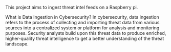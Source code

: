 This project aims to ingest threat intel feeds on a Raspberry pi.

What is Data Ingestion in Cybersecurity?
In cybersecurity, data ingestion refers to the process of collecting and importing threat data from various sources into a centralized system or platform for analysis and monitoring purposes. Security analysts build upon this threat data to produce enriched, higher-quality threat intelligence to get a better understanding of the threat landscape. 
